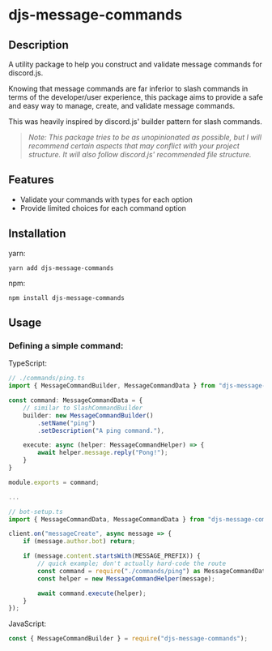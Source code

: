 # djs-message-commands

## Description

A utility package to help you construct and validate message commands for discord.js.

Knowing that message commands are far inferior to slash commands in terms of the developer/user experience, this package aims to provide a safe and easy way to manage, create, and validate message commands.

This was heavily inspired by discord.js' builder pattern for slash commands.

> _Note: This package tries to be as unopinionated as possible, but I will recommend certain aspects that may conflict with your project structure. It will also follow discord.js' recommended file structure._

## Features

-   Validate your commands with types for each option
-   Provide limited choices for each command option

## Installation

yarn:

```
yarn add djs-message-commands
```

npm:

```
npm install djs-message-commands
```

## Usage

### Defining a simple command:

TypeScript:

```ts
// ./commands/ping.ts
import { MessageCommandBuilder, MessageCommandData } from "djs-message-commands";

const command: MessageCommandData = {
    // similar to SlashCommandBuilder
    builder: new MessageCommandBuilder()
        .setName("ping")
        .setDescription("A ping command."),

    execute: async (helper: MessageCommandHelper) => {
        await helper.message.reply("Pong!");
    }
}

module.exports = command;

...

// bot-setup.ts
import { MessageCommandData, MessageCommandData } from "djs-message-commands";

client.on("messageCreate", async message => {
    if (message.author.bot) return;

    if (message.content.startsWith(MESSAGE_PREFIX)) {
        // quick example; don't actually hard-code the route
        const command = require("./commands/ping") as MessageCommandData;
        const helper = new MessageCommandHelper(message);

        await command.execute(helper);
    }
});
```

JavaScript:

```js
const { MessageCommandBuilder } = require("djs-message-commands");
```

